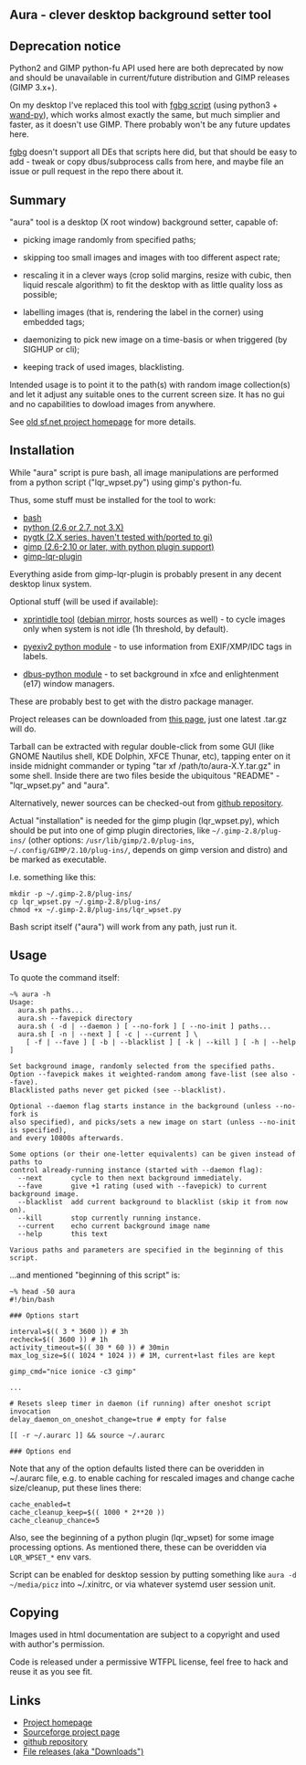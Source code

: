 Aura - clever desktop background setter tool
--------------------

Deprecation notice
--------------------

Python2 and GIMP python-fu API used here are both deprecated by now and should
be unavailable in current/future distribution and GIMP releases (GIMP 3.x+).

On my desktop I've replaced this tool with
[fgbg script](https://github.com/mk-fg/de-setup/blob/master/bin/fgbg)
(using python3 + [wand-py](https://docs.wand-py.org/)),
which works almost exactly the same, but much simplier and faster,
as it doesn't use GIMP. There probably won't be any future updates here.

[fgbg](https://github.com/mk-fg/de-setup/blob/master/bin/fgbg)
doesn't support all DEs that scripts here did, but that should be easy to add -
tweak or copy dbus/subprocess calls from here,
and maybe file an issue or pull request in the repo there about it.


Summary
--------------------

"aura" tool is a desktop (X root window) background setter, capable of:

* picking image randomly from specified paths;

* skipping too small images and images with too different aspect rate;

* rescaling it in a clever ways (crop solid margins, resize with cubic, then
	liquid rescale algorithm) to fit the desktop with as little quality loss
	as possible;

* labelling images (that is, rendering the label in the corner) using
	embedded tags;

* daemonizing to pick new image on a time-basis or when triggered (by SIGHUP
	or cli);

* keeping track of used images, blacklisting.

Intended usage is to point it to the path(s) with random image collection(s)
and let it adjust any suitable ones to the current screen size. It has no gui
and no capabilities to dowload images from anywhere.

See [old sf.net project homepage](http://desktop-aura.sf.net/) for more details.


Installation
--------------------

While "aura" script is pure bash, all image manipulations are performed from a
python script ("lqr_wpset.py") using gimp's python-fu.

Thus, some stuff must be installed for the tool to work:

* [bash](http://gnu.org/software/bash/)
* [python (2.6 or 2.7, not 3.X)](http://python.org/)
* [pygtk (2.X series, haven't tested with/ported to gi)](http://www.pygtk.org/)
* [gimp (2.6-2.10 or later, with python plugin support)](http://gimp.org/)
* [gimp-lqr-plugin](http://liquidrescale.wikidot.com/)

Everything aside from gimp-lqr-plugin is probably present in any decent
desktop linux system.

Optional stuff (will be used if available):

* [xprintidle tool](http://www.dtek.chalmers.se/~henoch/text/xprintidle.html)
	([debian mirror](http://packages.debian.org/sid/xprintidle), hosts sources
	as well) - to cycle images only when system is not idle (1h threshold, by
	default).

* [pyexiv2 python module](http://tilloy.net/dev/pyexiv2/) - to use information
	from EXIF/XMP/IDC tags in labels.

* [dbus-python module](http://www.freedesktop.org/wiki/Software/DBusBindings#dbus-python) -
	to set background in xfce and enlightenment (e17) window managers.

These are probably best to get with the distro package manager.

Project releases can be downloaded from
[this page](http://sf.net/projects/desktop-aura/files/),
just one latest .tar.gz will do.

Tarball can be extracted with regular double-click from some GUI (like GNOME
Nautilus shell, KDE Dolphin, XFCE Thunar, etc), tapping enter on it inside
midnight commander or typing "tar xf /path/to/aura-X.Y.tar.gz" in some shell.
Inside there are two files beside the ubiquitous "README" - "lqr_wpset.py" and
"aura".

Alternatively, newer sources can be checked-out from [github
repository](https://github.com/mk-fg/aura/).

Actual "installation" is needed for the gimp plugin (lqr_wpset.py), which should
be put into one of gimp plugin directories, like `~/.gimp-2.8/plug-ins/` (other
options: `/usr/lib/gimp/2.0/plug-ins`, `~/.config/GIMP/2.10/plug-ins/`, depends
on gimp version and distro) and be marked as executable.

I.e. something like this:

	mkdir -p ~/.gimp-2.8/plug-ins/
	cp lqr_wpset.py ~/.gimp-2.8/plug-ins/
	chmod +x ~/.gimp-2.8/plug-ins/lqr_wpset.py

Bash script itself ("aura") will work from any path, just run it.


Usage
--------------------

To quote the command itself:

	~% aura -h
	Usage:
	  aura.sh paths...
	  aura.sh --favepick directory
	  aura.sh ( -d | --daemon ) [ --no-fork ] [ --no-init ] paths...
	  aura.sh [ -n | --next ] [ -c | --current ] \
	    [ -f | --fave ] [ -b | --blacklist ] [ -k | --kill ] [ -h | --help ]

	Set background image, randomly selected from the specified paths.
	Option --favepick makes it weighted-random among fave-list (see also --fave).
	Blacklisted paths never get picked (see --blacklist).

	Optional --daemon flag starts instance in the background (unless --no-fork is
	also specified), and picks/sets a new image on start (unless --no-init is specified),
	and every 10800s afterwards.

	Some options (or their one-letter equivalents) can be given instead of paths to
	control already-running instance (started with --daemon flag):
	  --next       cycle to then next background immediately.
	  --fave       give +1 rating (used with --favepick) to current background image.
	  --blacklist  add current background to blacklist (skip it from now on).
	  --kill       stop currently running instance.
	  --current    echo current background image name
	  --help       this text

	Various paths and parameters are specified in the beginning of this script.

...and mentioned "beginning of this script" is:

	~% head -50 aura
	#!/bin/bash

	### Options start

	interval=$(( 3 * 3600 )) # 3h
	recheck=$(( 3600 )) # 1h
	activity_timeout=$(( 30 * 60 )) # 30min
	max_log_size=$(( 1024 * 1024 )) # 1M, current+last files are kept

	gimp_cmd="nice ionice -c3 gimp"

	...

	# Resets sleep timer in daemon (if running) after oneshot script invocation
	delay_daemon_on_oneshot_change=true # empty for false

	[[ -r ~/.aurarc ]] && source ~/.aurarc

	### Options end

Note that any of the option defaults listed there can be overidden in ~/.aurarc
file, e.g. to enable caching for rescaled images and change cache size/cleanup,
put these lines there:

	cache_enabled=t
	cache_cleanup_keep=$(( 1000 * 2**20 ))
	cache_cleanup_chance=5

Also, see the beginning of a python plugin (lqr_wpset) for some image
processing options.
As mentioned there, these can be overidden via `LQR_WPSET_*` env vars.

Script can be enabled for desktop session by putting something like `aura -d
~/media/picz` into ~/.xinitrc, or via whatever systemd user session unit.


Copying
--------------------

Images used in html documentation are subject to a copyright and used with
author's permission.

Code is released under a permissive WTFPL license, feel free to hack and reuse
it as you see fit.


Links
--------------------

* [Project homepage](http://desktop-aura.sf.net/)
* [Sourceforge project page](http://sf.net/projects/desktop-aura/)
* [github repository](https://github.com/mk-fg/aura/)
* [File releases (aka "Downloads")](http://sf.net/projects/desktop-aura/files/)
